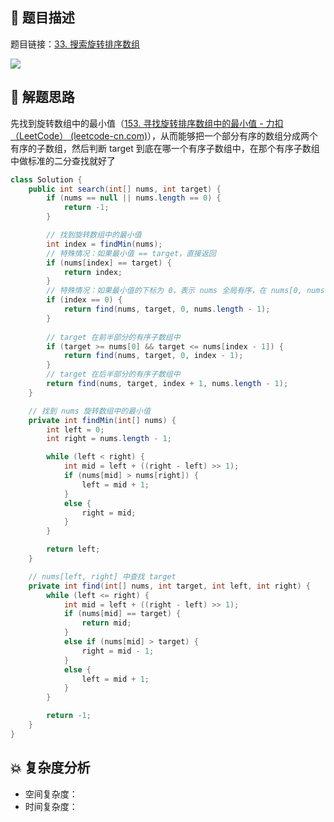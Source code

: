 ## 📃 题目描述

题目链接：[33. 搜索旋转排序数组](https://leetcode.cn/problems/search-in-rotated-sorted-array/)

![](https://cs-wiki.oss-cn-shanghai.aliyuncs.com/img/image-20220801175729303.png)

## 🔔 解题思路

先找到旋转数组中的最小值（[153. 寻找旋转排序数组中的最小值 - 力扣（LeetCode） (leetcode-cn.com)](https://leetcode-cn.com/problems/find-minimum-in-rotated-sorted-array/)），从而能够把一个部分有序的数组分成两个有序的子数组，然后判断 target 到底在哪一个有序子数组中，在那个有序子数组中做标准的二分查找就好了 


```java
class Solution {
    public int search(int[] nums, int target) {
        if (nums == null || nums.length == 0) {
            return -1;
        }

        // 找到旋转数组中的最小值
        int index = findMin(nums);
        // 特殊情况：如果最小值 == target，直接返回
        if (nums[index] == target) {
            return index;
        }
        // 特殊情况：如果最小值的下标为 0，表示 nums 全局有序，在 nums[0, nums.length - 1] 上做标准二分查找
        if (index == 0) {
            return find(nums, target, 0, nums.length - 1);
        }
        
        // target 在前半部分的有序子数组中
        if (target >= nums[0] && target <= nums[index - 1]) {
            return find(nums, target, 0, index - 1);
        }
        // target 在后半部分的有序子数组中
        return find(nums, target, index + 1, nums.length - 1);
    }

    // 找到 nums 旋转数组中的最小值
    private int findMin(int[] nums) {
        int left = 0;
        int right = nums.length - 1;

        while (left < right) {
            int mid = left + ((right - left) >> 1);
            if (nums[mid] > nums[right]) {
                left = mid + 1;
            }
            else {
                right = mid;
            }
        }

        return left;
    }

    // nums[left, right] 中查找 target
    private int find(int[] nums, int target, int left, int right) {
        while (left <= right) {
            int mid = left + ((right - left) >> 1);
            if (nums[mid] == target) {
                return mid;
            }
            else if (nums[mid] > target) {
                right = mid - 1;
            }
            else {
                left = mid + 1;
            }
        }

        return -1;
    }
}
```

## 💥 复杂度分析

- 空间复杂度：
- 时间复杂度：